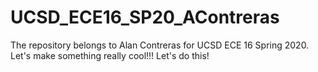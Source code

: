 # UCSD_ECE16_SP20_AContreras
The repository belongs to Alan Contreras for UCSD ECE 16 Spring 2020. Let's make something really cool!!!
Let's do this!
